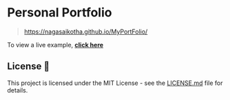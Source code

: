 # Personal Portfolio

> https://nagasaikotha.github.io/MyPortFolio/


To view a live example, **[click here](https://nagasaikotha.github.io/MyPortFolio/)**

## License 📄
This project is licensed under the MIT License - see the [LICENSE.md](./LICENSE) file for details.
